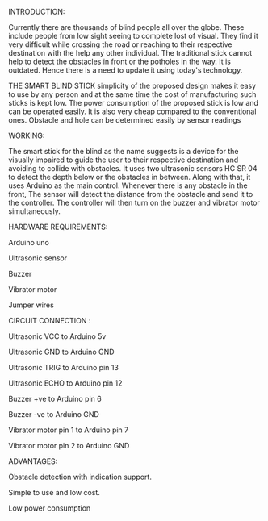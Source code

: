 INTRODUCTION:

Currently there are thousands of blind people all over the globe. These include people from low sight seeing to complete lost of visual. They find it very difficult while crossing the road or reaching to their respective destination with the help any other individual. The traditional stick cannot help to detect the obstacles in front or the potholes in the way. It is outdated. Hence there is a need to update it using today's technology.

THE SMART BLIND STICK  simplicity of the proposed design makes it easy to use by any person and at the same time the cost of manufacturing such sticks is kept low. The power consumption of the proposed stick is low and can be operated easily. It is also very cheap compared to the conventional ones. Obstacle and hole can be determined easily by sensor readings

WORKING: 

The smart stick for the blind as the name suggests is a device for the visually impaired to guide the user to their respective destination and avoiding to collide with obstacles. It uses two ultrasonic sensors HC SR 04 to detect the depth below or the obstacles in between. Along with that, it uses Arduino as the main control. Whenever there is any obstacle in the front, The sensor will detect the distance from the obstacle and send it to the controller. The controller will then turn on the buzzer and vibrator motor simultaneously.

HARDWARE REQUIREMENTS:

Arduino uno

Ultrasonic sensor

Buzzer

Vibrator motor

Jumper wires

CIRCUIT CONNECTION :

Ultrasonic VCC to Arduino 5v

Ultrasonic GND to Arduino GND

Ultrasonic TRIG to Arduino pin 13

Ultrasonic ECHO to Arduino pin 12

Buzzer +ve to Arduino pin 6

Buzzer -ve to Arduino GND

Vibrator motor pin 1 to Arduino pin 7

Vibrator motor pin 2 to Arduino GND

ADVANTAGES:

Obstacle detection with indication support.

Simple to use and low cost.

Low power consumption
 
